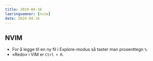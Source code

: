 ```yaml
---
title: 2024-04-16
laeringsemner: [nvim]
date: 2024-04-16
---
```


## NVIM
* For å legge til en ny fil i Explore-modus så taster man prosenttegn `%`.
* «Redo» i VIM er `Ctrl + R`. 
